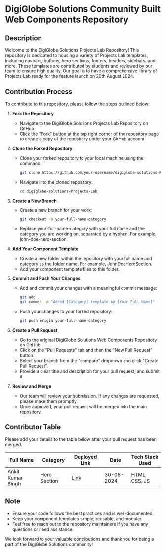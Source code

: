 # DigiGlobe Solutions Community Built Web Components Repository

## Description
Welcome to the DigiGlobe Solutions Projects Lab Repository! This repository is dedicated to housing a variety of Projects Lab templates, including navbars, buttons, hero sections, footers, headers, sidebars, and more. These templates are contributed by students and reviewed by our team to ensure high quality. Our goal is to have a comprehensive library of Projects Lab ready for the feature launch on 20th August 2024.

## Contribution Process
To contribute to this repository, please follow the steps outlined below:

1. **Fork the Repository**
   - Navigate to the DigiGlobe Solutions Projects Lab Repository on GitHub.
   - Click the "Fork" button at the top right corner of the repository page to create a copy of the repository under your GitHub account.

2. **Clone the Forked Repository**
   - Clone your forked repository to your local machine using the command:
     ```bash
     git clone https://github.com/your-username/digiglobe-solutions-Projects-Lab.git
     ```
   - Navigate into the cloned repository:
     ```bash
     cd digiglobe-solutions-Projects-Lab
     ```

3. **Create a New Branch**
   - Create a new branch for your work:
     ```bash
     git checkout -b your-full-name-category
     ```
   - Replace your-full-name-category with your full name and the category you are working on, separated by a hyphen. For example, john-doe-hero-section.

4. **Add Your Component Template**
   - Create a new folder within the repository with your full name and category as the folder name. For example, JohnDoeHeroSection.
   - Add your component template files to this folder.

5. **Commit and Push Your Changes**
   - Add and commit your changes with a meaningful commit message:
     ```bash
     git add .
     git commit -m "Added [Category] template by [Your Full Name]"
     ```
   - Push your changes to your forked repository:
     ```bash
     git push origin your-full-name-category
     ```

6. **Create a Pull Request**
   - Go to the original DigiGlobe Solutions Web Components Repository on GitHub.
   - Click on the "Pull Requests" tab and then the "New Pull Request" button.
   - Select your branch from the "compare" dropdown and click "Create Pull Request".
   - Provide a clear title and description for your pull request, and submit it.

7. **Review and Merge**
   - Our team will review your submission. If any changes are requested, please make them promptly.
   - Once approved, your pull request will be merged into the main repository.

## Contributor Table
Please add your details to the table below after your pull request has been merged.

| Full Name       | Category      | Deployed Link | Date       | Tech Stack Used |
| --------------- | ------------- | --------------|------------|-----------------|
| Ankit Kumar Singh  | Hero Section | [Link]([URL](https://aksingh0108.github.io/DigiGlobe-Solutions-Projects-Lab/))   | 30-08-2024 | HTML, CSS, JS   |
 
## Note
- Ensure your code follows the best practices and is well-documented.
- Keep your component templates simple, reusable, and modular.
- Feel free to reach out to the repository maintainers if you have any questions or need assistance.

We look forward to your valuable contributions and thank you for being a part of the DigiGlobe Solutions community!
